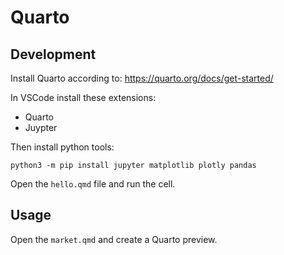 # Quarto

## Development

Install Quarto according to: <https://quarto.org/docs/get-started/>

In VSCode install these extensions:

* Quarto
* Juypter

Then install python tools:

`python3 -m pip install jupyter matplotlib plotly pandas`

Open the `hello.qmd` file and run the cell.

## Usage

Open the `market.qmd` and create a Quarto preview.


